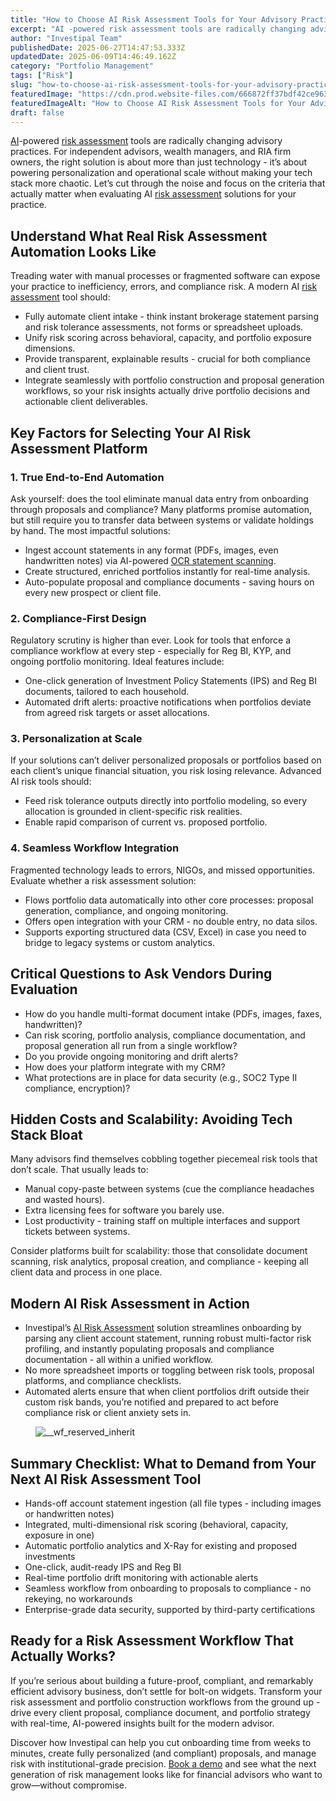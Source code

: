 ```yaml
---
title: "How to Choose AI Risk Assessment Tools for Your Advisory Practice"
excerpt: "AI -powered risk assessment tools are radically changing advisory practices. For independent advisors, wealth managers, and RIA firm owners, the right solution is about more than just technology - it’s about powering."
author: "Investipal Team"
publishedDate: 2025-06-27T14:47:53.333Z
updatedDate: 2025-06-09T14:46:49.162Z
category: "Portfolio Management"
tags: ["Risk"]
slug: "how-to-choose-ai-risk-assessment-tools-for-your-advisory-practice"
featuredImage: "https://cdn.prod.website-files.com/666872ff37bdf42ce9637d77/6846f3ac1b9ff78927781725_Personalization%20at%20Scale%20The%20Next%20Frontier%20in%20Wealth%20Management%20(12).png"
featuredImageAlt: "How to Choose AI Risk Assessment Tools for Your Advisory Practice"
draft: false
---
```

<p id=""><a href="/blog/ai">AI</a>-powered <a href="/features/risk-management">risk assessment</a> tools are radically changing advisory practices. For independent advisors, wealth managers, and RIA firm owners, the right solution is about more than just technology - it’s about powering personalization and operational scale without making your tech stack more chaotic. Let’s cut through the noise and focus on the criteria that actually matter when evaluating AI <a href="/features/risk-management">risk assessment</a> solutions for your practice.</p><h2 id="">Understand What Real Risk Assessment Automation Looks Like</h2><p id="">Treading water with manual processes or fragmented software can expose your practice to inefficiency, errors, and compliance risk. A modern AI <a href="/features/risk-management">risk assessment</a> tool should:</p><ul id=""><li id="">Fully automate client intake - think instant brokerage statement parsing and risk tolerance assessments, not forms or spreadsheet uploads.</li><li id="">Unify risk scoring across behavioral, capacity, and portfolio exposure dimensions.</li><li id="">Provide transparent, explainable results - crucial for both compliance and client trust.</li><li id="">Integrate seamlessly with portfolio construction and proposal generation workflows, so your risk insights actually drive portfolio decisions and actionable client deliverables.</li></ul><h2 id="">Key Factors for Selecting Your AI Risk Assessment Platform</h2><h3 id="">1. True End-to-End Automation</h3><p id="">Ask yourself: does the tool eliminate manual data entry from onboarding through proposals and compliance? Many platforms promise automation, but still require you to transfer data between systems or validate holdings by hand. The most impactful solutions:</p><ul id=""><li id="">Ingest account statements in any format (PDFs, images, even handwritten notes) via AI-powered <a href="/features/investment-policy-statements" target="_blank" id="">OCR statement scanning</a>.</li><li id="">Create structured, enriched portfolios instantly for real-time analysis.</li><li id="">Auto-populate proposal and compliance documents - saving hours on every new prospect or client file.</li></ul><h3 id="">2. Compliance-First Design</h3><p id="">Regulatory scrutiny is higher than ever. Look for tools that enforce a compliance workflow at every step - especially for Reg BI, KYP, and ongoing portfolio monitoring. Ideal features include:</p><ul id=""><li id="">One-click generation of Investment Policy Statements (IPS) and Reg BI documents, tailored to each household.</li><li id="">Automated drift alerts: proactive notifications when portfolios deviate from agreed risk targets or asset allocations.</li></ul><h3 id="">3. Personalization at Scale</h3><p id="">If your solutions can’t deliver personalized proposals or portfolios based on each client’s unique financial situation, you risk losing relevance. Advanced AI risk tools should:</p><ul id=""><li id="">Feed risk tolerance outputs directly into portfolio modeling, so every allocation is grounded in client-specific risk realities.</li><li id="">Enable rapid comparison of current vs. proposed portfolio.</li></ul><h3 id="">4. Seamless Workflow Integration</h3><p id="">Fragmented technology leads to errors, NIGOs, and missed opportunities. Evaluate whether a risk assessment solution:</p><ul id=""><li id="">Flows portfolio data automatically into other core processes: proposal generation, compliance, and ongoing monitoring.</li><li id="">Offers open integration with your CRM - no double entry, no data silos.</li><li id="">Supports exporting structured data (CSV, Excel) in case you need to bridge to legacy systems or custom analytics.</li></ul><h2 id="">Critical Questions to Ask Vendors During Evaluation</h2><ul id=""><li id="">How do you handle multi-format document intake (PDFs, images, faxes, handwritten)?</li><li id="">Can risk scoring, portfolio analysis, compliance documentation, and proposal generation all run from a single workflow?</li><li id="">Do you provide ongoing monitoring and drift alerts?</li><li id="">How does your platform integrate with my CRM?</li><li id="">What protections are in place for data security (e.g., SOC2 Type II compliance, encryption)?</li></ul><h2 id="">Hidden Costs and Scalability: Avoiding Tech Stack Bloat</h2><p id="">Many advisors find themselves cobbling together piecemeal risk tools that don’t scale. That usually leads to:</p><ul id=""><li id="">Manual copy-paste between systems (cue the compliance headaches and wasted hours).</li><li id="">Extra licensing fees for software you barely use.</li><li id="">Lost productivity - training staff on multiple interfaces and support tickets between systems.</li></ul><p id="">Consider platforms built for scalability: those that consolidate document scanning, risk analytics, proposal creation, and compliance - keeping all client data and process in one place.</p><h2 id="">Modern AI Risk Assessment in Action</h2><ul id=""><li id="">Investipal’s <a href="/risk-assessment" id="">AI Risk Assessment</a> solution streamlines onboarding by parsing any client account statement, running robust multi-factor risk profiling, and instantly populating proposals and compliance documentation - all within a unified workflow.</li><li id="">No more spreadsheet imports or toggling between risk tools, proposal platforms, and compliance checklists.</li><li id="">Automated alerts ensure that when client portfolios drift outside their custom risk bands, you’re notified and prepared to act before compliance risk or client anxiety sets in.</li></ul><figure id="" class="w-richtext-figure-type-image w-richtext-align-fullwidth" style="max-width:2240px" data-rt-type="image" data-rt-align="fullwidth" data-rt-max-width="2240px"><div id=""><img src="/images/inline/how-to-choose-ai-risk-assessment-tools-for-your-advisory-practice-0-76c48677e9.webp" loading="lazy" alt="__wf_reserved_inherit" width="auto" height="auto" id=""></div></figure><h2 id="">Summary Checklist: What to Demand from Your Next AI Risk Assessment Tool</h2><ul id=""><li id="">Hands-off account statement ingestion (all file types - including images or handwritten notes)</li><li id="">Integrated, multi-dimensional risk scoring (behavioral, capacity, exposure in one)</li><li id="">Automatic portfolio analytics and X-Ray for existing and proposed investments</li><li id="">One-click, audit-ready IPS and Reg BI</li><li id="">Real-time portfolio drift monitoring with actionable alerts</li><li id="">Seamless workflow from onboarding to proposals to compliance - no rekeying, no workarounds</li><li id="">Enterprise-grade data security, supported by third-party certifications</li></ul><h2 id="">Ready for a Risk Assessment Workflow That Actually Works?</h2><p id="">If you’re serious about building a future-proof, compliant, and remarkably efficient advisory business, don’t settle for bolt-on widgets. Transform your risk assessment and portfolio construction workflows from the ground up - drive every client proposal, compliance document, and portfolio strategy with real-time, AI-powered insights built for the modern advisor.</p><p id="">Discover how Investipal can help you cut onboarding time from weeks to minutes, create fully personalized (and compliant) proposals, and manage risk with institutional-grade precision. <a href="/book-a-demo" target="_blank" id="">Book a demo</a> and see what the next generation of risk management looks like for financial advisors who want to grow—without compromise.</p>